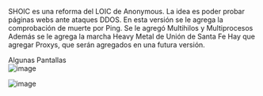 SHOIC es una reforma del LOIC de Anonymous.
La idea es poder probar páginas webs ante ataques DDOS.
En esta versión se le agrega la comprobación de muerte por Ping. Se le agregó Multihilos y Multiprocesos
Además se le agrega la marcha Heavy Metal de Unión de Santa Fe
Hay que agregar Proxys, que serán agregados en una futura versión.

Algunas Pantallas<br>
![image](https://github.com/user-attachments/assets/951c939f-b027-4c2d-80dd-260581f67d98)

![image](https://github.com/user-attachments/assets/f29449db-7405-4b86-b2df-a9040e9c1a95)

